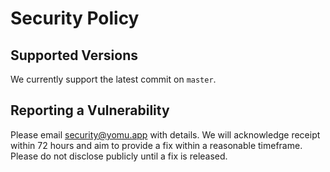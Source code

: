 # Security Policy

## Supported Versions
We currently support the latest commit on `master`.

## Reporting a Vulnerability
Please email security@yomu.app with details. We will acknowledge receipt within 72 hours and aim to provide a fix within a reasonable timeframe. Please do not disclose publicly until a fix is released.
